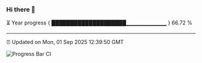 ### Hi there 👋

⏳ Year progress { ████████████████████▁▁▁▁▁▁▁▁▁▁ } 66.72 %

---

⏰ Updated on Mon, 01 Sep 2025 12:39:50 GMT

![Progress Bar CI](https://github.com/liununu/liununu/workflows/Progress%20Bar%20CI/badge.svg)
